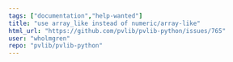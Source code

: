```yaml
---
tags: ["documentation","help-wanted"]
title: "use array_like instead of numeric/array-like"
html_url: "https://github.com/pvlib/pvlib-python/issues/765"
user: "wholmgren"
repo: "pvlib/pvlib-python"
---
```


